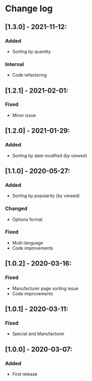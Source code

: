 # Change log

## [1.3.0] - 2021-11-12:
### Added
- Sorting by quantity
### Internal
- Code refactoring

## [1.2.1] - 2021-02-01:
### Fixed
- Minor issue

## [1.2.0] - 2021-01-29:
### Added
- Sorting by date modified (by viewed)

## [1.1.0] - 2020-05-27:
### Added
- Sorting by popularity (by viewed)
### Changed
- Options format
### Fixed
- Multi-language
- Code improvements

## [1.0.2] - 2020-03-16:
### Fixed
- Manufacturer page sorting issue
- Code improvements

## [1.0.1] - 2020-03-11:
### Fixed
- Special and Manufacturer

## [1.0.0] - 2020-03-07:
### Added
- First release
